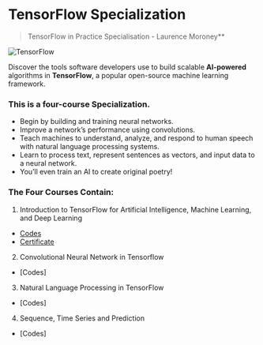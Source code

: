 # TensorFlow Specialization
> TensorFlow in Practice Specialisation - Laurence Moroney**

![TensorFlow](https://user-images.githubusercontent.com/66634743/87324431-1f7c3000-c541-11ea-9c87-4dc67dc84831.png)

Discover the tools software developers use to build scalable **AI-powered** algorithms in **TensorFlow**, a popular open-source machine learning framework.

### This is a **four-course Specialization**. 
* Begin by building and training neural networks. 
* Improve a network’s performance using convolutions. 
* Teach machines to understand, analyze, and respond to human speech with natural language processing systems. 
* Learn to process text, represent sentences as vectors, and input data to a neural network. 
* You’ll even train an AI to create original poetry!

### The Four Courses Contain:
1. Introduction to TensorFlow for Artificial Intelligence, Machine Learning, and Deep Learning
  * [Codes](https://github.com/XXDIL/TensorFlow-Specialization/tree/master/Intro%20to%20TensorFlow%20(AI%2C%20ML%20and%20DL))
  * [Certificate](https://www.coursera.org/account/accomplishments/records/K6ERCBW9YFX4)
2. Convolutional Neural Network in Tensorflow
  * [Codes]
3. Natural Language Processing in TensorFlow
  * [Codes]
4. Sequence, Time Series and Prediction
  * [Codes]
